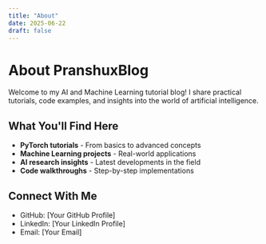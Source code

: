```yaml
---
title: "About"
date: 2025-06-22
draft: false
---
```


# About PranshuxBlog

Welcome to my AI and Machine Learning tutorial blog! I share practical tutorials, code examples, and insights into the world of artificial intelligence.

## What You'll Find Here

- **PyTorch tutorials** - From basics to advanced concepts
- **Machine Learning projects** - Real-world applications
- **AI research insights** - Latest developments in the field
- **Code walkthroughs** - Step-by-step implementations

## Connect With Me

- GitHub: [Your GitHub Profile]
- LinkedIn: [Your LinkedIn Profile]
- Email: [Your Email]